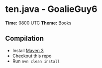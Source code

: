 ten.java - GoalieGuy6
=====================

**Time:** 0800 UTC
**Theme:** Books

Compilation
-----------
* Install [Maven 3](http://maven.apache.org/download.cgi)
* Checkout this repo
* Run `mvn clean install`